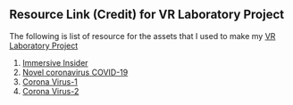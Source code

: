 ## Resource Link (Credit) for VR Laboratory Project

The following is list of resource for the assets that I used to make my [VR Laboratory Project](https://youtu.be/8urKscOkEK4)

1. [Immersive Insider](https://insiders.dineshpunni.com/)
2. [Novel coronavirus COVID-19](https://www.youtube.com/watch?v=4Yig-gq1HsA)
3. [Corona Virus-1](https://sketchfab.com/3d-models/corona-virus-3d-model-0848e9c142984bef90145e0e04d03be5)
4. [Corona Virus-2](https://sketchfab.com/3d-models/covid-19-virus-01c083362df04291bd0ba380fb299838)

